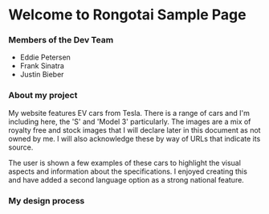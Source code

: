 # Welcome to Rongotai Sample Page

### Members of the Dev Team
- Eddie Petersen
- Frank Sinatra
- Justin Bieber

### About my project

My website features EV cars from Tesla.  There is a range of cars and I'm including here, the 'S' and 'Model 3' particularly.
The images are a mix of royalty free and stock images that I will declare later in this document as not owned by me.  I will also acknowledge these by way of URLs that indicate its source.

The user is shown a few examples of these cars to highlight the visual aspects and information about the specifications.
I enjoyed creating this and have added a second language option as a strong national feature.

### My design process
